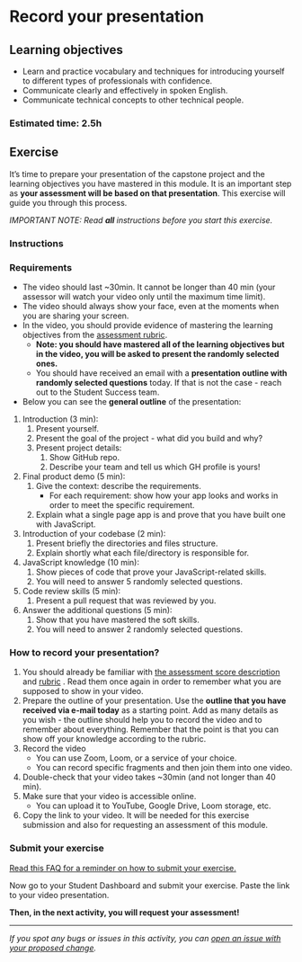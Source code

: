 

# Record your presentation

## Learning objectives

- Learn and practice vocabulary and techniques for introducing yourself to different types of professionals with confidence.
- Communicate clearly and effectively in spoken English.
- Communicate technical concepts to other technical people.

### Estimated time: 2.5h

## Exercise

It’s time to prepare your presentation of the capstone project and the learning objectives you have mastered in this module. It is an important step as **your assessment will be based on that presentation**. This exercise will guide you through this process.

*IMPORTANT NOTE: Read **all** instructions before you start this exercise.*

### Instructions

### Requirements

- The video should last ~30min. It cannot be longer than 40 min (your assessor will watch your video only until the maximum time limit).
- The video should always show your face, even at the moments when you are sharing your screen.
- In the video, you should provide evidence of mastering the learning objectives from the [assessment rubric](https://www.notion.so/230916623f554b4dbe43c688c0879010).
    - **Note: you should have mastered all of the learning objectives but in the video, you will be asked to present the randomly selected ones.**
    - You should have received an email with a **presentation outline with randomly selected questions** today. If that is not the case - reach out to the Student Success team.
- Below you can see the **general outline** of the presentation:


1. Introduction (3 min): 
    1. Present yourself.
    2. Present the goal of the project - what did you build and why?
    3. Present project details:
        1. Show GitHub repo.
        2. Describe your team and tell us which GH profile is yours!
2. Final product demo (5 min):
    1. Give the context: describe the requirements.
         - For each requirement: show how your app looks and works in order to meet the specific requirement.
    3. Explain what a single page app is and prove that you have built one with JavaScript.
3. Introduction of your codebase (2 min):
    1. Present briefly the directories and files structure.
    2. Explain shortly what each file/directory is responsible for.
5. JavaScript knowledge (10 min):
    1. Show pieces of code that prove your JavaScript-related skills.
    2. You will need to answer 5 randomly selected questions.
6. Code review skills (5 min):
    1. Present a pull request that was reviewed by you.
7. Answer the additional questions (5 min):
    1. Show that you have mastered the soft skills.
    2. You will need to answer 2 randomly selected questions.

### How to record your presentation?

1. You should already be familiar with [the assessment score description](https://github.com/microverseinc/curriculum-javascript/blob/main/group-capstone/articles/assessment_score.md) and [rubric](https://www.notion.so/230916623f554b4dbe43c688c0879010) . Read them once again in order to remember what you are supposed to show in your video.
2. Prepare the outline of your presentation. Use the **outline that you have received via e-mail today** as a starting point. Add as many details as you wish - the outline should help you to record the video and to remember about everything. Remember that the point is that you can show off your knowledge according to the rubric.
3. Record the video
    - You can use Zoom, Loom, or a service of your choice.
    - You can record specific fragments and then join them into one video.
4. Double-check that your video takes ~30min (and not longer than 40 min).
5. Make sure that your video is accessible online.
    - You can upload it to YouTube, Google Drive, Loom storage, etc.
6. Copy the link to your video. It will be needed for this exercise submission and also for requesting an assessment of this module.

### Submit your exercise

[Read this FAQ for a reminder on how to submit your exercise.](https://microverse.zendesk.com/hc/en-us/articles/360061344234)

Now go to your Student Dashboard and submit your exercise. Paste the link to your video presentation.

**Then, in the next activity, you will request your assessment!**

---

*If you spot any bugs or issues in this activity, you can [open an issue with your proposed change](https://github.com/microverseinc/curriculum-transversal-skills/blob/main/git-github/articles/open_issue.md).*
